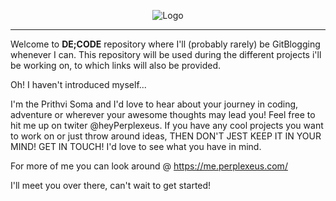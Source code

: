 <p align="center"><img src="https://github.com/MePerplexeus/decode/blob/master/assets/images/de;code.png?raw=true" alt="Logo"></p>

---

Welcome to **DE;CODE** repository where I'll (probably rarely) be GitBlogging whenever I can. This repository will be used during the different projects i'll be working on, to which links will also be provided. 

Oh! I haven't introduced myself...

I'm the Prithvi Soma and I'd love to hear about your journey in coding, adventure or wherever your awesome thoughts may lead you! Feel free to hit me up on twiter @heyPerplexeus. If you have any cool projects you want to work on or just throw around ideas, THEN DON'T JEST KEEP IT IN YOUR MIND! GET IN TOUCH! I'd love to see what you have in mind.

For more of me you can look around @
https://me.perplexeus.com/

I'll meet you over there, can't wait to get started!

